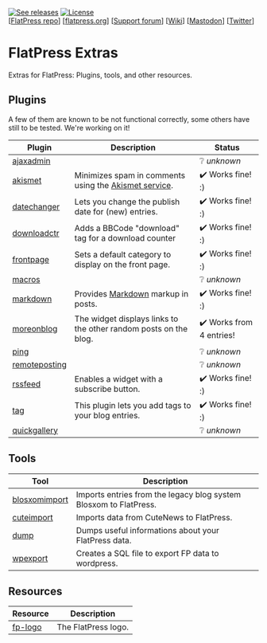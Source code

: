 <a href="https://github.com/flatpressblog/flatpress/releases" title="See releases"><img alt="See releases" src="https://img.shields.io/github/release/flatpressblog/flatpress.svg?label=Latest%20release&style=plastic"></a> <a href="./LICENSE" title="License"><img alt="License" src="https://img.shields.io/github/license/flatpressblog/flatpress.svg?style=plastic"></a><br>
[[FlatPress repo](https://github.com/flatpressblog/flatpress)] [[flatpress.org](https://www.flatpress.org/)] [[Support forum](https://forum.flatpress.org/)] [[Wiki](https://wiki.flatpress.org/)] [<a rel="me" href="https://fosstodon.org/@flatpress">Mastodon</a>] [[Twitter](https://www.twitter.com/FlatPress)]


# FlatPress Extras

Extras for FlatPress: Plugins, tools, and other resources. 

## Plugins
A few of them are known to be not functional correctly, some others have still to be tested. We're working on it!

| Plugin | Description | Status |
|---|---|---|
| [ajaxadmin](https://github.com/flatpressblog/flatpress-extras/tree/master/fp-plugins/ajaxadmin) |  | ❔ *unknown* |
| [akismet](https://github.com/flatpressblog/flatpress-extras/tree/master/fp-plugins/akismet) | Minimizes spam in comments using the [Akismet service](https://akismet.com/). | ✔️ Works fine! :) |
| [datechanger](https://github.com/flatpressblog/flatpress-extras/tree/master/fp-plugins/datechanger) | Lets you change the publish date for (new) entries. | ✔️ Works fine! :) |
| [downloadctr](https://github.com/flatpressblog/flatpress-extras/tree/master/fp-plugins/downloadctr) | Adds a BBCode "download" tag for a download counter | ✔️ Works fine! :) |
| [frontpage](https://github.com/flatpressblog/flatpress-extras/tree/master/fp-plugins/frontpage) | Sets a default category to display on the front page. | ✔️ Works fine! :) |
| [macros](https://github.com/flatpressblog/flatpress-extras/tree/master/fp-plugins/macros) |  | ❔ *unknown* |
| [markdown](https://github.com/flatpressblog/flatpress-extras/tree/master/fp-plugins/markdown) | Provides [Markdown](http://daringfireball.net/projects/markdown/) markup in posts. | ✔️ Works fine! :) |
| [moreonblog](https://github.com/flatpressblog/flatpress-extras/tree/master/fp-plugins/moreonblog) | The widget displays links to the other random posts on the blog. | ✔️ Works from 4 entries! |
| [ping](https://github.com/flatpressblog/flatpress-extras/tree/master/fp-plugins/ping) |  | ❔ *unknown* |
| [remoteposting](https://github.com/flatpressblog/flatpress-extras/tree/master/fp-plugins/remoteposting) |  | ❔ *unknown* |
| [rssfeed](https://github.com/flatpressblog/flatpress-extras/tree/master/fp-plugins/rssfeed) | Enables a widget with a subscribe button. | ✔️ Works fine! :) |
| [tag](https://github.com/flatpressblog/flatpress-extras/tree/master/fp-plugins/tag) | This plugin lets you add tags to your blog entries. | ✔️ Works fine! :) |
| [quickgallery](https://github.com/flatpressblog/flatpress-extras/tree/master/fp-plugins/quickgallery) |  | ❔ *unknown* |

## Tools
| Tool | Description |
|---|---|
| [blosxomimport](https://github.com/flatpressblog/flatpress-extras/tree/master/fp-tools/blosxomimport) | Imports entries from the legacy blog system Blosxom to FlatPress. |
| [cuteimport](https://github.com/flatpressblog/flatpress-extras/tree/master/fp-tools/cuteimport) | Imports data from CuteNews to FlatPress. |
| [dump](https://github.com/flatpressblog/flatpress-extras/tree/master/fp-tools/dump) | Dumps useful informations about your FlatPress data. |
| [wpexport](https://github.com/flatpressblog/flatpress-extras/tree/master/fp-tools/wpexport) | Creates a SQL file to export FP data to wordpress. |

## Resources
| Resource | Description |
|---|---|
| [fp-logo](https://github.com/flatpressblog/flatpress-extras/tree/master/fp-resources/fp-logo) | The FlatPress logo. |

